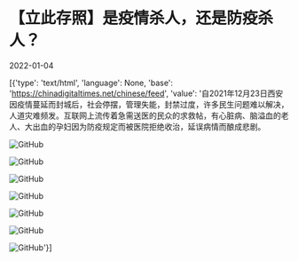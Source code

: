 # 【立此存照】是疫情杀人，还是防疫杀人？

2022-01-04

[{'type': 'text/html', 'language': None, 'base': 'https://chinadigitaltimes.net/chinese/feed', 'value': '自2021年12月23日西安因疫情蔓延而封城后，社会停摆，管理失能，封禁过度，许多民生问题难以解决，人道灾难频发。互联网上流传着急需送医的民众的求救帖，有心脏病、脑溢血的老人、大出血的孕妇因为防疫规定而被医院拒绝收治，延误病情而酿成悲剧。

![GitHub](https://chinadigitaltimes.net/chinese/files/2022/01/post-675394-61d444e86bfbf.)

![GitHub](https://chinadigitaltimes.net/chinese/files/2022/01/IMG_4689.jpg)

![GitHub](https://chinadigitaltimes.net/chinese/files/2022/01/post-675394-61d444eaf2930.)

![GitHub](https://chinadigitaltimes.net/chinese/files/2022/01/post-675394-61d444edb37c8.)

![GitHub](https://chinadigitaltimes.net/chinese/files/2022/01/post-675394-61d444efca138.)

![GitHub](https://chinadigitaltimes.net/chinese/files/2022/01/post-675394-61d444f21436a.)

![GitHub](https://chinadigitaltimes.net/chinese/files/2022/01/IMG_4690.jpg)'}]